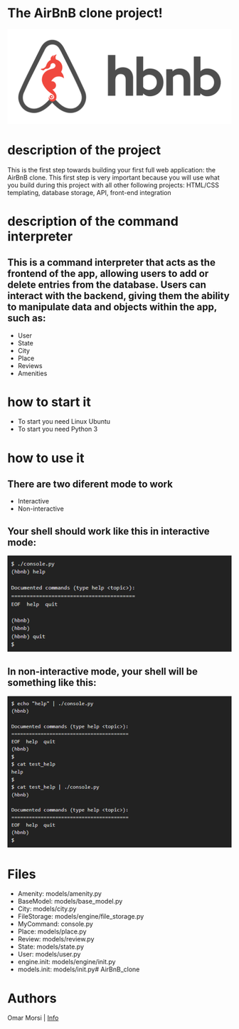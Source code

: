 # The AirBnB clone project!
![The AirBnB logo](./console_Mode_image/AirBnB.png)

# description of the project
This is the first step towards building your first full web application: the AirBnB clone. This first step is very important because you will use what you build during this project with all other following projects: HTML/CSS templating, database storage, API, front-end integration

# description of the command interpreter
## This is a command interpreter that acts as the frontend of the app, allowing users to add or delete entries from the database. Users can interact with the backend, giving them the ability to manipulate data and objects within the app, such as:
- User
- State
- City
- Place
- Reviews
- Amenities

# how to start it
- To start you need Linux Ubuntu
- To start you need Python 3

# how to use it
## There are two diferent mode to work

+ Interactive
+ Non-interactive

## Your shell should work like this in interactive mode:
![The Interactive Mode](./console_Mode_image/1.png)

## In non-interactive mode, your shell will be something like this:
![The Non-Interactive Mode](./console_Mode_image/2.png)

# Files
+ Amenity: models/amenity.py
+ BaseModel: models/base_model.py
+ City: models/city.py
+ FileStorage: models/engine/file_storage.py
+ MyCommand: console.py
+ Place: models/place.py
+ Review: models/review.py
+ State: models/state.py
+ User: models/user.py
+ engine.init: models/engine/init.py
+ models.init: models/init.py# AirBnB_clone

# Authors
Omar Morsi | [Info](Pop2323)